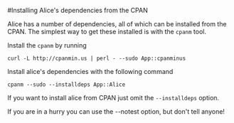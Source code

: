#Installing Alice's dependencies from the CPAN

Alice has a number of dependencies, all of which can be installed
from the CPAN. The simplest way to get these installed is with the
`cpanm` tool.

Install the `cpanm` by running

    curl -L http://cpanmin.us | perl - --sudo App::cpanminus

Install alice's dependencies with the following command

    cpanm --sudo --installdeps App::Alice

If you want to install alice from CPAN just omit the `--installdeps`
option.

If you are in a hurry you can use the --notest option, but don't
tell anyone!
